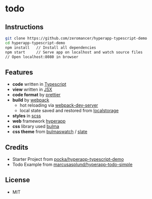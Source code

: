 # todo

## Instructions

```bash
git clone https://github.com/zeromancer/hyperapp-typescript-demo
cd hyperapp-typescript-demo
npm install   // Install all dependencies
npm start     // Serve app on localhost and watch source files
// Open localhost:8080 in browser
```

## Features

* **code** written in [Typescript](https://github.com/Microsoft/TypeScript)
* **view** written in [JSX](https://reactjs.org/docs/introducing-jsx.html)
* **code format** by [prettier](https://github.com/prettier/prettier)
* **build** by [webpack](https://github.com/webpack/webpack)
  * hot reloading via [webpack-dev-server](https://github.com/webpack/webpack-dev-server)
  * local state saved and restored from [localstorage](https://developer.mozilla.org/en-US/docs/Web/API/Window/localStorage)
* **styles** in [scss](https://sass-lang.com/)
* **web** framework [hyperapp](https://github.com/hyperapp/hyperapp)
* **css** library used [bulma](https://github.com/jgthms/bulma)
* **css theme** from [bulmaswatch](https://jenil.github.io/bulmaswatch/) / [slate](https://jenil.github.io/bulmaswatch/slate/)

## Credits

* Starter Project from [pocka/hyperapp-typescript-demo](https://github.com/pocka/hyperapp-typescript-demo)
* Todo Example from [marcusasplund/hyperapp-todo-simple](https://github.com/marcusasplund/hyperapp-todo-simple)

## License

* MIT
